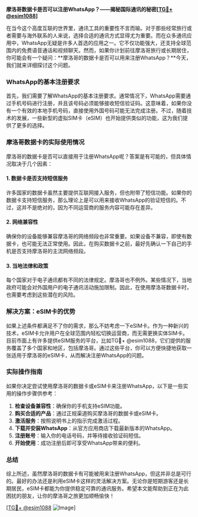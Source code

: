 **摩洛哥数据卡是否可以注册WhatsApp？——揭秘国际通讯的秘密[[TG💪+ @esim1088](https://t.me/s/esim1088)]**

在当今这个高度互联的世界里，通讯工具的重要性不言而喻。对于那些经常旅行或者需要与海外联系的人来说，选择合适的通讯方式显得尤为重要。而在众多通讯应用中，WhatsApp无疑是许多人首选的应用之一。它不仅功能强大，还支持全球范围内的免费语音通话和视频聊天。然而，如果你计划前往摩洛哥旅行或长期居住，你可能会有一个疑问：**摩洛哥的数据卡是否可以用来注册WhatsApp？**今天，我们就来详细探讨这个问题。

### WhatsApp的基本注册要求

首先，我们需要了解WhatsApp的基本注册要求。通常情况下，WhatsApp需要通过手机号码进行注册，并且该号码必须能够接收短信验证码。这意味着，如果你没有一个有效的本地手机号码，直接使用外国号码可能无法完成注册。不过，随着技术的发展，一些新型的虚拟SIM卡（eSIM）也开始提供类似的功能，这为我们提供了更多的选择。

### 摩洛哥数据卡的实际使用情况

摩洛哥的数据卡是否可以直接用于注册WhatsApp呢？答案是有可能的，但具体情况取决于几个因素：

#### 1. 数据卡是否支持短信服务

许多国家的数据卡虽然主要提供互联网接入服务，但也附带了短信功能。如果你的数据卡支持短信服务，那么理论上是可以用来接收WhatsApp的验证短信的。不过，这并不是绝对的，因为不同运营商的服务内容可能存在差异。

#### 2. 网络兼容性

确保你的设备能够兼容摩洛哥的网络频段也非常重要。如果设备不兼容，即使有数据卡，也可能无法正常使用。因此，在购买数据卡之前，最好先确认一下自己的手机是否支持摩洛哥的主流网络频段。

#### 3. 当地法律和政策

每个国家对于电子通讯都有不同的法律规定。摩洛哥也不例外。某些情况下，当地政府可能会对外国用户的电子通讯活动施加限制。因此，在使用摩洛哥数据卡时，也需要考虑到这些潜在的风险。

### 解决方案：eSIM卡的优势

如果上述条件都满足不了你的需求，那么不妨考虑一下eSIM卡。作为一种新兴的技术，eSIM卡允许用户在全球范围内轻松切换运营商，而无需更换实体SIM卡。目前市面上有许多提供eSIM服务的平台，比如TG💪+ @esim1088，它们提供的服务覆盖了多个国家和地区，包括摩洛哥。通过这些平台，你可以方便快捷地获取一张适用于摩洛哥的eSIM卡，从而解决注册WhatsApp的问题。

### 实际操作指南

如果你决定尝试使用摩洛哥的数据卡或eSIM卡来注册WhatsApp，以下是一些实用的操作步骤供参考：

1. **检查设备兼容性**：确保你的手机支持eSIM功能。
2. **购买合适的产品**：通过正规渠道购买摩洛哥的数据卡或eSIM卡。
3. **激活服务**：按照说明书上的指示完成激活过程。
4. **下载并安装WhatsApp**：从官方应用商店下载最新版本的WhatsApp。
5. **注册账号**：输入你的电话号码，并等待接收验证码短信。
6. **开始使用**：成功注册后即可享受WhatsApp带来的便利。

### 总结

综上所述，虽然摩洛哥的数据卡有可能被用来注册WhatsApp，但这并非总是可行的。最好的办法还是利用eSIM卡这样的灵活解决方案。无论你是短期游客还是长期居民，eSIM卡都能为你提供稳定可靠的通讯服务。希望本文能帮助到正在为此困扰的朋友，让你的摩洛哥之旅更加顺畅愉快！

[[TG💪+ @esim1088](https://t.me/s/esim1088) ![Image](https://i.postimg.cc/4NQfJmqS/Snipaste-2025-05-13-00-14-12.png)]